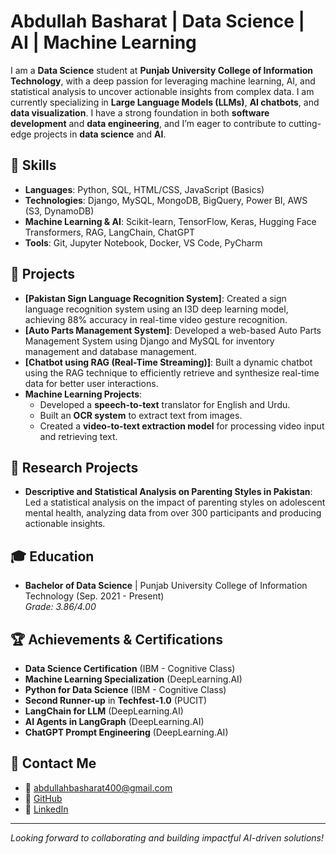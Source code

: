 # Abdullah Basharat | Data Science | AI | Machine Learning

I am a **Data Science** student at **Punjab University College of Information Technology**, with a deep passion for leveraging machine learning, AI, and statistical analysis to uncover actionable insights from complex data. I am currently specializing in **Large Language Models (LLMs)**, **AI chatbots**, and **data visualization**. I have a strong foundation in both **software development** and **data engineering**, and I’m eager to contribute to cutting-edge projects in **data science** and **AI**.

## 🔧 Skills
- **Languages**: Python, SQL, HTML/CSS, JavaScript (Basics)
- **Technologies**: Django, MySQL, MongoDB, BigQuery, Power BI, AWS (S3, DynamoDB)
- **Machine Learning & AI**: Scikit-learn, TensorFlow, Keras, Hugging Face Transformers, RAG, LangChain, ChatGPT
- **Tools**: Git, Jupyter Notebook, Docker, VS Code, PyCharm

## 🚀 Projects
- **[Pakistan Sign Language Recognition System]**: Created a sign language recognition system using an I3D deep learning model, achieving 88% accuracy in real-time video gesture recognition.
- **[Auto Parts Management System]**: Developed a web-based Auto Parts Management System using Django and MySQL for inventory management and database management.
- **[Chatbot using RAG (Real-Time Streaming)]**: Built a dynamic chatbot using the RAG technique to efficiently retrieve and synthesize real-time data for better user interactions.
- **Machine Learning Projects**: 
    - Developed a **speech-to-text** translator for English and Urdu.
    - Built an **OCR system** to extract text from images.
    - Created a **video-to-text extraction model** for processing video input and retrieving text.

## 🧠 Research Projects
- **Descriptive and Statistical Analysis on Parenting Styles in Pakistan**: Led a statistical analysis on the impact of parenting styles on adolescent mental health, analyzing data from over 300 participants and producing actionable insights.
  
## 🎓 Education
- **Bachelor of Data Science** | Punjab University College of Information Technology (Sep. 2021 - Present)  
  *Grade: 3.86/4.00*  

## 🏆 Achievements & Certifications
- **Data Science Certification** (IBM - Cognitive Class)
- **Machine Learning Specialization** (DeepLearning.AI)
- **Python for Data Science** (IBM - Cognitive Class)
- **Second Runner-up** in **Techfest-1.0** (PUCIT)
- **LangChain for LLM** (DeepLearning.AI)
- **AI Agents in LangGraph** (DeepLearning.AI)
- **ChatGPT Prompt Engineering** (DeepLearning.AI)

## 📡 Contact Me
- 📧 [abdullahbasharat400@gmail.com](mailto:abdullahbasharat400@gmail.com)
- 🔗 [GitHub](https://github.com/Abdullah-Basharat)
- 🔗 [LinkedIn](https://www.linkedin.com/in/abdullah-basharat786/)

---
*Looking forward to collaborating and building impactful AI-driven solutions!*  
